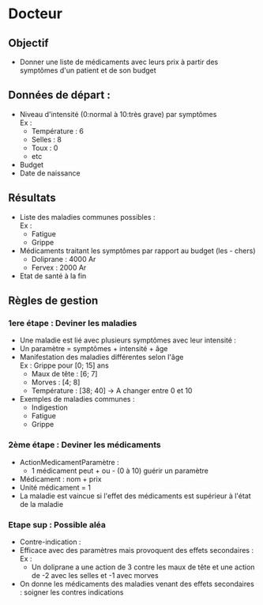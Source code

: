 # Docteur

## Objectif
-  Donner une liste de médicaments avec leurs prix à partir des symptômes d'un patient et de son budget

## Données de départ : 
- Niveau d'intensité (0:normal à 10:très grave) par symptômes
<br>Ex : 
  - Température : 6
  - Selles : 8
  - Toux : 0
  - etc
- Budget
- Date de naissance

## Résultats
- Liste des maladies communes possibles :
  <br>Ex :
  - Fatigue
  - Grippe
- Médicaments traitant les symptômes par rapport au budget (les - chers)
  - Doliprane : 4000 Ar
  - Fervex : 2000 Ar
- Etat de santé à la fin

## Règles de gestion
### 1ere étape : Deviner les maladies
- Une maladie est lié avec plusieurs symptômes avec leur intensité : 
- Un paramètre = symptômes + intensité + âge
- Manifestation des maladies différentes selon l'âge
<br>Ex : Grippe pour [0; 15] ans
    - Maux de tête : [6; 7]
    - Morves : [4; 8] 
    - Température : [38; 40] -> A changer entre 0 et 10
- Exemples de maladies communes : 
  - Indigestion
  - Fatigue
  - Grippe

### 2ème étape : Deviner les médicaments
- ActionMedicamentParamètre :
  - 1 médicament peut + ou - (0 à 10) guérir un paramètre
- Médicament : nom + prix
- Unité médicament = 1 
- La maladie est vaincue si l'effet des médicaments est supérieur à l'état de la maladie

### Etape sup : Possible aléa
- Contre-indication :
- Efficace avec des paramètres mais provoquent des effets secondaires : 
  <br> Ex : 
  - Un doliprane a une action de 3 contre les maux de tête et une action de -2 avec les selles et -1 avec morves
- On donne les médicaments des maladies venant des effets secondaires : soigner les contres indications









